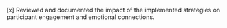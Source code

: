 [x] Reviewed and documented the impact of the implemented strategies on participant engagement and emotional connections.
